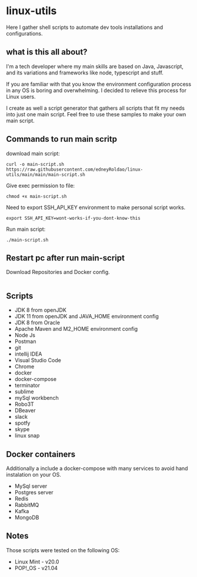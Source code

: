 # linux-utils
Here I gather shell scripts to automate dev tools installations and configurations.

## what is this all about?
I'm a tech developer where my main skills are based on Java, Javascript, and its variations and frameworks like node, typescript and stuff.

If you are familiar with that you know the environment configuration process in any OS is boring and overwhelming. I decided to relieve this process for Linux users.

I create as well a script generator that gathers all scripts that fit my needs into just one main script. Feel free to use these samples to make your own main script.

## Commands to run main scritp

download main script:
```
curl -o main-script.sh https://raw.githubusercontent.com/edneyRoldao/linux-utils/main/main/main-script.sh
```

Give exec permission to file:
```
chmod +x main-script.sh
```

Need to export SSH_API_KEY environment to make personal script works.
```
export SSH_API_KEY=wont-works-if-you-dont-know-this
```

Run main script:
```
./main-script.sh
```

## Restart pc after run main-script


Download Repositories and Docker config.
```

```


## Scripts
- JDK 8 from openJDK
- JDK 11 from openJDK and JAVA_HOME environment config
- JDK 8 from Oracle
- Apache Maven and M2_HOME environment config
- Node Js
- Postman
- git
- intellij IDEA
- Visual Studio Code
- Chrome
- docker
- docker-compose
- terminator
- sublime
- mySql workbench
- Robo3T
- DBeaver
- slack
- spotfy
- skype
- linux snap

## Docker containers
Additionally a include a docker-compose with many services to avoid hand instalation on your OS.
- MySql server
- Postgres server
- Redis
- RabbitMQ
- Kafka
- MongoDB

## Notes
Those scripts were tested on the following OS:
- Linux Mint - v20.0
- POP!_OS    - v21.04
